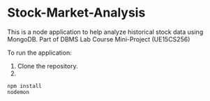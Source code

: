 # Stock-Market-Analysis
This is a node application to help analyze historical stock data using MongoDB.
Part of DBMS Lab Course Mini-Project (UE15CS256)

To run the application:
1. Clone the repository.
2.
```
npm install
nodemon
```
